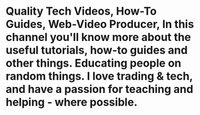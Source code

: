 # Quality Tech Videos, How-To Guides, Web-Video Producer, In this channel  you'll know more about the useful tutorials, how-to guides and other things. Educating people on random things. I love trading & tech, and have a passion for teaching and helping - where possible.